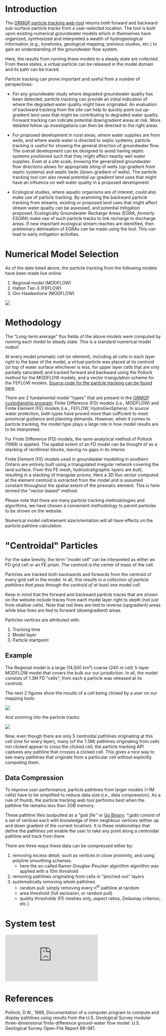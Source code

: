 
# Introduction

The [ORMGP particle tracking web-tool](https://www.oakridgeswater.ca/) returns both forward and backward sub-surface particle tracks from a user-selected location.  The tool is built upon existing numerical groundwater models which in themselves have organized, synthesized and interpreted a wealth of hydrogeological information (e.g., boreholes, geological mapping, previous studies, etc.) to gain an understanding of the groundwater flow system. 

Here, the results from running these models to a steady state are collected. From these states, a virtual particle can be released in the model domain and its path can be traced.

Particle tracking can prove important and useful from a number of perspectives:
  
  - For any groundwater study where degraded groundwater quality has been detected, particle tracking can provide an initial indication of where the degraded water quality might have originated.  An evaluation of backward tracking from the site can help to quickly point out up-gradient land uses that might be contributing to degraded water quality. Forward tracking can indicate potential downgradient areas at risk. More detailed follow up investigations can then be directed to the right areas.

- For proposed development in rural areas, where water supplies are from wells, and where waste water is directed to septic systems, particle tracking is useful for showing the general direction of groundwater flow. The overall development can be designed to avoid having septic systems positioned such that they might affect nearby well water supplies. Even at a site scale, knowing the generalized groundwater flow directions allows for appropriate siting of wells (up-gradient from septic systems) and septic beds (down-gradient of wells).  The particle tracking tool can also reveal potential up-gradient land uses that might have an influence on well water quality in a proposed development.

- Ecological studies, where aquatic organisms are of interest, could also make use of particle tracking.  By examining the backward particle tracking from streams, existing or proposed land uses that might affect stream water quality can be assessed, and potential mitigation proposed. Ecologically Groundwater Recharge Areas (EGRA, *formerly ESGRA*) make use of such particle tracks to link recharge to discharge areas.  If new important ecological stream reaches are identified, then preliminary delineation of EGRAs can be made using the tool.  This can lead to early mitigation activities.


<!-- [![Watch the video](https://img.youtube.com/vi/m5RBTuPPgR8/maxresdefault.jpg)](https://www.youtube.com/watch?v=m5RBTuPPgR8) -->


# Numerical Model Selection

As of the date listed above, the particle tracking from the following models have been made live online:
  
1. Regional model (MODFLOW)
1. Halton Tier-3 (FEFLOW)
1. Oro-Hawkestone (MODFLOW)
<!-- 1. South Halton (MODFLOW) -->
<!-- 1. CVC (FEFLOW) -->
<!-- 1. NVCA-SSEA (FEFLOW) -->
<!-- 1. Ramara Whites Talbot (MODFLOW) -->
<!-- 1. York Tier-3 (MODFLOW) -->
<!-- 1. Durham (MODFLOW) -->



![](img/models.png)






# Methodology


The "Long-term average" flux fields of the above models were computed by running each model to steady state. This is a standard numerical model *output*.

At every model prismatic cell (or element), including all cells in each layer right to the base of the model, a virtual particle was placed at its centroid (or top of water surface whichever is less, for upper layer cells that are only partially saturated) and tracked forward and backward using the Pollock method for the MODFLOW models, and a vector triangulation scheme for the FEFLOW models. [Source code for the particle tracking can be found here](https://github.com/maseology/ptrack).


There are 2 fundamental model "types" that are present in the [ORMGP custodianship program](/snapshots/md/numerical-model-custodianship-program.html): Finite Difference (FD) models (i.e., MODFLOW) and Finite Element (FE) models (i.e., FEFLOW, HydroGeoSphere). In source water protection, both types have proved more than sufficient to meet provincial guidance and planning demands.  However, when it comes to particle tracking, the model type plays a large role in how model results are to be interpreted.


For Finite Difference (FD) models, the semi-analytical method of Pollock (1989) is applied. The spatial extent of an FD model can be thought of as a stacking of rectilinear blocks, leaving no gaps in its interior.



Finite Element (FE) models used in groundwater modelling in southern Ontario are entirely built using a triangulated irregular network covering the land surface. From this FE mesh, hydrostratigraphic layers are built, resulting in a stacking of triangular prisms. Here a 3D flux vector computed at the element centroid is extracted from the model and is assumed constant throughout the spatial extent of the prismatic element. This is here termed the "vector-based" method.


Please note that there are many particle tracking methodologies and algorithms, we have chosen a convenient methodology to permit particles to be shown on the website.

Numerical model cell/element size/orientation will all have effects on the particle pathline calculation.



# "Centroidal" Particles

For the sake brevity, the term "model cell" can be interpreted as either an FD grid cell or an FE prism. The centroid is the center of mass of the cell.

Particles are tracked both backwards and forwards from the centroid of every grid cell in the model.  In all, this results in *a collection of particle pathlines that pass through the centroid of at least one model cell*.

Keep in mind that the forward and backward particle traces that are shown on the website include traces from each model layer right to depth (not just from shallow cells).  Note that red lines are tied to reverse (upgradient) areas while blue lines are tied to forward (downgradient) areas.

Particles vertices are attributed with:
  
1. Tracking time
1. Model layer
1. Particle startpoint


## Example
The Regional model is a large (14,500 km²) coarse (240 m cell) 5-layer MODFLOW model that covers the bulk our our jurisdiction. In all, the model consists of 1.3M FD "cells", from each a particle was released at its centroid.  

The next 2 figures show the results of a cell being clicked by a user on our mapping tools:

![](img/clicked-location1.png)

And zooming into the particle tracks:

![](img/clicked-location2.png)

Now, even though there are only 5 centroidal pathlines originating at this cell (one for every layer), many (of the 1.3M) pathlines originating from cells not clicked appear to cross the clicked cell; the particle tracking API captures any pathline that crosses a clicked cell. This gives a nice way to see many pathlines that originate from a particular cell without explicitly computing them.


## Data Compression

To improve user performance, particle pathlines from larger models (>1M cells) have to be simplified to reduce data size (i.e., data compression). As a rule of thumb, the particle tracking web tool performs best when the pathline file remains less than 2GB memory. 

These pathline files (outputted as a _"gob file"_ or [Go Binary](https://pkg.go.dev/encoding/binary): _\*.gob_) consist of a set of vertices each with knowledge of their neighbour vertices (either up and down gradient of the current location). It is these relationships that define the pathlines yet enable the user to take any point along a centroidal pathline and track from there.

There are three ways these data can be compressed either by:
  
1. removing excess detail, such as vertices in close proximity, and using polyline smoothing schemes.
    - here the so-called Ramer-Douglas-Peucker algorithm algorithm was applied with a 10m threshold
1. removing pathlines originating from cells in "pinched-out" layers
1. systematically removing whole pathlines
    - random pull: simply removing every $\text{n}^{th}$ pathline at random
    - area threshold (full exclusion, or random pull)
    - quality thresholds (FE meshes only, aspect ratios, Delaunay criterion, etc.)





# System test

<iframe src="https://owrc.shinyapps.io/ptrack/" frameborder="0" allowfullscreen></iframe>




# References

Pollock, D.W., 1989, Documentation of a computer program to compute and display pathlines using results from the U.S. Geological Survey modular three-dimensional finite-difference ground-water flow model: U.S. Geological Survey Open-File Report 89–381.

